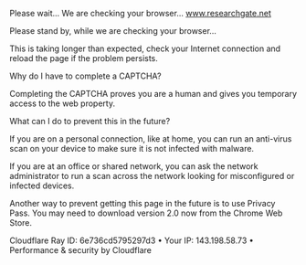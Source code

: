 Please wait...
We are checking your browser... www.researchgate.net
  

Please stand by, while we are checking your browser...

This is taking longer than expected, check your Internet connection and reload the page if the problem persists.

Why do I have to complete a CAPTCHA?

Completing the CAPTCHA proves you are a human and gives you temporary access to the web property.

What can I do to prevent this in the future?

If you are on a personal connection, like at home, you can run an anti-virus scan on your device to make sure it is not infected with malware.

If you are at an office or shared network, you can ask the network administrator to run a scan across the network looking for misconfigured or infected devices.

Another way to prevent getting this page in the future is to use Privacy Pass. You may need to download version 2.0 now from the Chrome Web Store.

Cloudflare Ray ID: 6e736cd5795297d3 • Your IP: 143.198.58.73 • Performance & security by Cloudflare